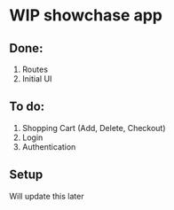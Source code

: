 # WIP showchase app

## Done:
1. Routes
2. Initial UI

## To do:
1. Shopping Cart (Add, Delete, Checkout)
2. Login
3. Authentication

## Setup

Will update this later